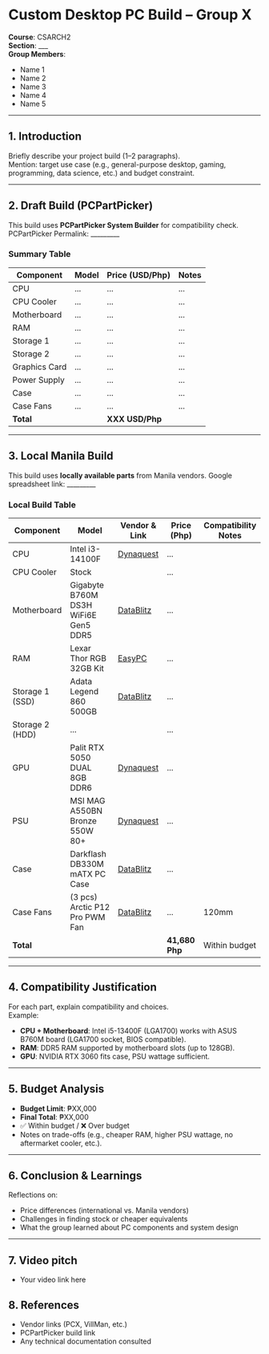 # Custom Desktop PC Build – Group X

**Course**: CSARCH2  
**Section**: ___  
**Group Members**:  
- Name 1  
- Name 2  
- Name 3  
- Name 4  
- Name 5  

---

## 1. Introduction
Briefly describe your project build (1–2 paragraphs).  
Mention: target use case (e.g., general-purpose desktop, gaming, programming, data science, etc.) and budget constraint.

---

## 2. Draft Build (PCPartPicker)
This build uses **PCPartPicker System Builder** for compatibility check. 
PCPartPicker Permalink: _________

### Summary Table 
| Component       | Model | Price (USD/Php) | Notes |
|-----------------|-------|-----------------|-------|
| CPU             | ...   | ...             | ...   |
| CPU Cooler      | ...   | ...             | ...   |
| Motherboard     | ...   | ...             | ...   |
| RAM             | ...   | ...             | ...   |
| Storage 1       | ...   | ...             | ...   |
| Storage 2       | ...   | ...             | ...   |
| Graphics Card   | ...   | ...             | ...   |
| Power Supply    | ...   | ...             | ...   |
| Case            | ...   | ...             | ...   |
| Case Fans       | ...   | ...             | ...   |
| **Total**       |       | **XXX USD/Php**     |       |

---

## 3. Local Manila Build
This build uses **locally available parts** from Manila vendors.
Google spreadsheet link: _________  

### Local Build Table
| Component       | Model                               | Vendor & Link      | Price (Php)    | Compatibility Notes                  |
|-----------------|-------                              |--------------------|----------------|--------------------------------------|
| CPU             | Intel i3-14100F                     | [Dynaquest]([link](https://dynaquestpc.com/products/intel-core-i3-14100f-12mb-up-to-4-50ghzlga-1700-processor))  | ...            |                                      |
| CPU Cooler      | Stock                               |                    | ...            |                                      |
| Motherboard     | Gigabyte B760M DS3H WiFi6E Gen5 DDR5| [DataBlitz]([link](https://ecommerce.datablitz.com.ph/products/gigabyte-b760m-ds3h-wifi6e-gen5-ddr5-intel-ultra-durable-motherboard))  | ...            |                                      |
| RAM             | Lexar Thor RGB 32GB Kit             | [EasyPC]([link](https://easypc.com.ph/products/lexar-thor-rgb-ddr5-32gb-6000mhz-gaming-memory?srsltid=AfmBOoqUt495qeqWePYjocHmOXrUTsiVlfxfILEiNcPCi0vaH82RKssy))     | ...            |                                      |
| Storage 1 (SSD) | Adata Legend 860 500GB              | [DataBlitz]([link](https://ecommerce.datablitz.com.ph/products/adata-legend-860-500gb-pcie-gen4-x4-m-2-2280-internal-ssd-sleg-860-500gcs))  | ...            |                                      |
| Storage 2 (HDD) | ...                                 |                    | ...            |                                      |
| GPU             | Palit RTX 5050 DUAL 8GB DDR6        | [Dynaquest]([link](https://dynaquestpc.com/collections/graphics-card/products/palit-rtx-5050-dual-8gb-gddr6-graphics-card-ne65050019p1-gb2070d))  | ...            |                                      |
| PSU             | MSI MAG A550BN Bronze 550W 80+      | [Dynaquest]([link](https://dynaquestpc.com/collections/components-power-supply-500-650-watts/products/msi-mag-a550bn-bronze-550w-80-power-supply))  | ...            |                                      |
| Case            | Darkflash DB330M mATX PC Case       | [DataBlitz]([link](https://ecommerce.datablitz.com.ph/products/darkflash-db330m-m-atx-pc-case))  | ...            |                                      |
| Case Fans       | (3 pcs) Arctic P12 Pro PWM Fan      | [DataBlitz]([link](https://ecommerce.datablitz.com.ph/collections/chasis-fan/products/arctic-p12-pro-single-pack-120mm-pwm-fan-with-cable-splitter-black-acfan00305a))  | ...            | 120mm                                |
| **Total**       |                                     |                    | **41,680 Php** | Within budget                        |

---

## 4. Compatibility Justification
For each part, explain compatibility and choices.  
Example:  
- **CPU + Motherboard**: Intel i5-13400F (LGA1700) works with ASUS B760M board (LGA1700 socket, BIOS compatible).  
- **RAM**: DDR5 RAM supported by motherboard slots (up to 128GB).  
- **GPU**: NVIDIA RTX 3060 fits case, PSU wattage sufficient.  

---

## 5. Budget Analysis
- **Budget Limit**: ₱XX,000  
- **Final Total**: ₱XX,000  
- ✅ Within budget / ❌ Over budget  
- Notes on trade-offs (e.g., cheaper RAM, higher PSU wattage, no aftermarket cooler, etc.).

---

## 6. Conclusion & Learnings
Reflections on:  
- Price differences (international vs. Manila vendors)  
- Challenges in finding stock or cheaper equivalents  
- What the group learned about PC components and system design  

---
## 7. Video pitch
- Your video link here  

## 8. References
- Vendor links (PCX, VillMan, etc.)  
- PCPartPicker build link  
- Any technical documentation consulted  



